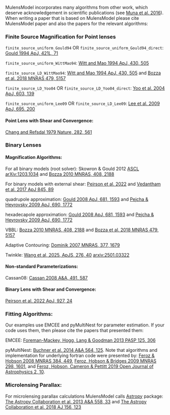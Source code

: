 MulensModel incorporates many algorithms from other work, which deserve acknowledgement in scientific publications (see [Muna et al. 2016](https://arxiv.org/abs/1610.03159)). When writing a paper that is based on MulensModel please cite MulensModel paper and also the papers for the relevant algorithms:


### Finite Source Magnification for Point lenses

`finite_source_uniform_Gould94` OR `finite_source_uniform_Gould94_direct`:
[Gould 1994 ApJ, 421L, 71](https://ui.adsabs.harvard.edu/abs/1994ApJ...421L..71G/abstract)

`finite_source_uniform_WittMao94`: 
[Witt and Mao 1994 ApJ, 430, 505](https://ui.adsabs.harvard.edu/abs/1994ApJ...430..505W/abstract)

`finite_source_LD_WittMao94`: 
[Witt and Mao 1994 ApJ, 430, 505](https://ui.adsabs.harvard.edu/abs/1994ApJ...430..505W/abstract) and
[Bozza et al. 2018 MNRAS 479, 5157](https://ui.adsabs.harvard.edu/abs/2018MNRAS.479.5157B/abstract)

`finite_source_LD_Yoo04` OR `finite_source_LD_Yoo04_direct`:
[Yoo et al. 2004 ApJ, 603, 139](https://ui.adsabs.harvard.edu/abs/2004ApJ...603..139Y/abstract)

`finite_source_uniform_Lee09` OR `finite_source_LD_Lee09`:
[Lee et al. 2009 ApJ, 695, 200](https://ui.adsabs.harvard.edu/abs/2009ApJ...695..200L/abstract)

#### Point Lens with Shear and Convergence:

[Chang and Refsdal 1979 Nature, 282, 561](https://ui.adsabs.harvard.edu/abs/1979Natur.282..561C/abstract)

### Binary Lenses

#### Magnification Algorithms:

For all binary models (root solver): 
Skowron & Gould 2012 [ASCL](http://ascl.net/1212.005) [arXiv:1203.1034](https://ui.adsabs.harvard.edu/abs/2012arXiv1203.1034S/abstract) and 
[Bozza 2010 MNRAS, 408, 2188](https://ui.adsabs.harvard.edu/abs/2010MNRAS.408.2188B/abstract)

For binary models with external shear:
[Peirson et al. 2022](https://ui.adsabs.harvard.edu/abs/2022ApJ...927...24P/abstract) and [Vedantham et al. 2017 ApJ 845, 89](https://ui.adsabs.harvard.edu/abs/2017ApJ...845...89V/abstract)

quadrupole approximation: 
[Gould 2008 ApJ, 681, 1593](https://ui.adsabs.harvard.edu/abs/2008ApJ...681.1593G/abstract) and 
[Pejcha & Heyrovsky 2009 ApJ, 690, 1772](https://ui.adsabs.harvard.edu/abs/2009ApJ...690.1772P/abstract)

hexadecapole approximation: 
[Gould 2008 ApJ, 681, 1593](https://ui.adsabs.harvard.edu/abs/2008ApJ...681.1593G/abstract) and 
[Pejcha & Heyrovsky 2009 ApJ, 690, 1772](https://ui.adsabs.harvard.edu/abs/2009ApJ...690.1772P/abstract)

VBBL: 
[Bozza 2010 MNRAS, 408, 2188](https://ui.adsabs.harvard.edu/abs/2010MNRAS.408.2188B/abstract) and 
[Bozza et al. 2018 MNRAS 479, 5157](https://ui.adsabs.harvard.edu/abs/2018MNRAS.479.5157B/abstract)

Adaptive Contouring:
[Dominik 2007 MNRAS, 377, 1679](https://ui.adsabs.harvard.edu/abs/2007MNRAS.377.1679D/abstract)

Twinkle:
[Wang et al, 2025, ApJS, 276, 40](https://doi.org/10.3847/1538-4365/ad9b8d) [arxiv:2501.03322 ](https://arxiv.org/abs/2501.03322)

#### Non-standard Parameterizations:

Cassan08:
[Cassan 2008 A&A, 491, 587](https://ui.adsabs.harvard.edu/abs/2008A%26A...491..587C/abstract)

#### Binary Lens with Shear and Convergence:

[Peirson et al. 2022 ApJ, 927, 24](https://ui.adsabs.harvard.edu/abs/2022ApJ...927...24P/abstract)


### Fitting Algorithms:

Our examples use EMCEE and pyMultiNest for parameter estimation. If your code uses them, then please cite the papers that presented them:

EMCEE:
[Foreman-Mackey, Hogg, Lang & Goodman 2013 PASP 125, 306](https://ui.adsabs.harvard.edu/abs/2013PASP..125..306F/abstract)

pyMultiNest:
[Buchner et al. 2014 A&A 564, 125](https://ui.adsabs.harvard.edu/abs/2014A%26A...564A.125B/abstract).
Note that algorithms and implementation for underlying fortran code were presented by:
[Feroz & Hobson 2008 MNRAS 384, 449](https://ui.adsabs.harvard.edu/abs/2014A%26A...564A.125B/abstract), 
[Feroz, Hobson & Bridges 2009 MNRAS 298, 1601](https://ui.adsabs.harvard.edu/abs/2009MNRAS.398.1601F/abstract), and 
[Feroz, Hobson, Cameron & Pettitt 2019 Open Journal of Astrophysics 2, 10](https://ui.adsabs.harvard.edu/abs/2019OJAp....2E..10F/abstract).

### Microlensing Parallax:

For microlensing parallax calculations MulensModel calls [Astropy](https://www.astropy.org/index.html) package: 
[The Astropy Collaboration et al. 2013 A&A 558, 33](https://ui.adsabs.harvard.edu/abs/2013A%26A...558A..33A/abstract) and 
[The Astropy Collaboration et al. 2018 AJ 156, 123](https://ui.adsabs.harvard.edu/abs/2018AJ....156..123A/abstract)
